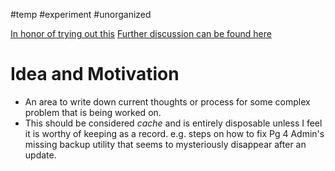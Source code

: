 #temp #experiment #unorganized

[In honor of trying out this](https://fev.al/posts/work-journal/) 
[Further discussion can be found here](https://news.ycombinator.com/item?id=40950584)

# Idea and Motivation
* An area to write down current thoughts or process for some complex problem that is being worked on.
* This should be considered _cache_ and is entirely disposable unless I feel it is worthy of keeping as a record. e.g. steps on how to fix Pg 4 Admin's missing backup utility that seems to mysteriously disappear after an update.
